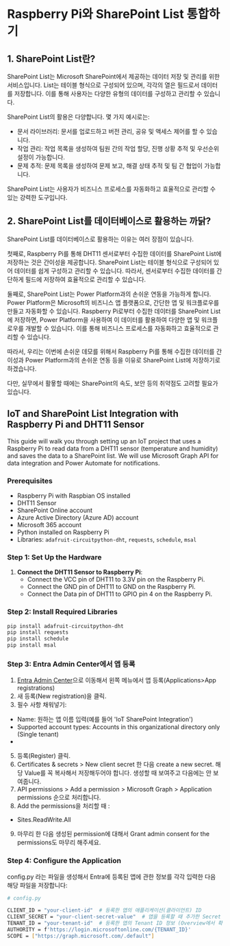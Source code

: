 # Raspberry Pi와 SharePoint List 통합하기
## 1. SharePoint List란?
SharePoint List는 Microsoft SharePoint에서 제공하는 데이터 저장 및 관리를 위한 서비스입니다. List는 테이블 형식으로 구성되어 있으며, 각각의 열은 필드로서 데이터를 저장합니다. 이를 통해 사용자는 다양한 유형의 데이터를 구성하고 관리할 수 있습니다.  

SharePoint List의 활용은 다양합니다. 몇 가지 예시로는:
- 문서 라이브러리: 문서를 업로드하고 버전 관리, 공유 및 액세스 제어를 할 수 있습니다.
- 작업 관리: 작업 목록을 생성하여 팀원 간의 작업 할당, 진행 상황 추적 및 우선순위 설정이 가능합니다.
- 문제 추적: 문제 목록을 생성하여 문제 보고, 해결 상태 추적 및 팀 간 협업이 가능합니다.

SharePoint List는 사용자가 비즈니스 프로세스를 자동화하고 효율적으로 관리할 수 있는 강력한 도구입니다.

## 2. SharePoint List를 데이터베이스로 활용하는 까닭?

SharePoint List를 데이터베이스로 활용하는 이유는 여러 장점이 있습니다. 

첫째로, Raspberry Pi를 통해 DHT11 센서로부터 수집한 데이터를 SharePoint List에 저장하는 것은 간이성을 제공합니다. SharePoint List는 테이블 형식으로 구성되어 있어 데이터를 쉽게 구성하고 관리할 수 있습니다. 따라서, 센서로부터 수집한 데이터를 간단하게 필드에 저장하여 효율적으로 관리할 수 있습니다.

둘째로, SharePoint List는 Power Platform과의 손쉬운 연동을 가능하게 합니다. Power Platform은 Microsoft의 비즈니스 앱 플랫폼으로, 간단한 앱 및 워크플로우를 만들고 자동화할 수 있습니다. Raspberry Pi로부터 수집한 데이터를 SharePoint List에 저장하면, Power Platform을 사용하여 이 데이터를 활용하여 다양한 앱 및 워크플로우를 개발할 수 있습니다. 이를 통해 비즈니스 프로세스를 자동화하고 효율적으로 관리할 수 있습니다.

따라서, 우리는 이번에 손쉬운 데모를 위해서 Raspberry Pi를 통해 수집한 데이터를 간이성과 Power Platform과의 손쉬운 연동 등을 이유로 SharePoint List에 저장하기로 하겠습니다.

다만, 실무에서 활욯할 때에는 SharePoint의 속도, 보안 등의 취약점도 고려할 필요가 있습니다.

## IoT and SharePoint List Integration with Raspberry Pi and DHT11 Sensor

This guide will walk you through setting up an IoT project that uses a Raspberry Pi to read data from a DHT11 sensor (temperature and humidity) and saves the data to a SharePoint list. We will use Microsoft Graph API for data integration and Power Automate for notifications.

### Prerequisites

- Raspberry Pi with Raspbian OS installed
- DHT11 Sensor
- SharePoint Online account
- Azure Active Directory (Azure AD) account
- Microsoft 365 account
- Python installed on Raspberry Pi
- Libraries: `adafruit-circuitpython-dht`, `requests`, `schedule`, `msal`

### Step 1: Set Up the Hardware

1. **Connect the DHT11 Sensor to Raspberry Pi**:
   - Connect the VCC pin of DHT11 to 3.3V pin on the Raspberry Pi.
   - Connect the GND pin of DHT11 to GND on the Raspberry Pi.
   - Connect the Data pin of DHT11 to GPIO pin 4 on the Raspberry Pi.

### Step 2: Install Required Libraries

```bash
pip install adafruit-circuitpython-dht
pip install requests
pip install schedule
pip install msal
```
### Step 3: Entra Admin Center에서 앱 등록
1. [Entra Admin Center](https://entra.microsoft.com)으로 이동해서 왼쪽 메뉴에서 앱 등록(Applications>App registrations)
3. 새 등록(New registration)을 클릭.
4. 필수 사항 채워넣기:
- Name: 원하는 앱 이름 입력(예를 들어 'IoT SharePoint Integration')
- Supported account types: Accounts in this organizational directory only (Single tenant)
- 
5. 등록(Register) 클릭.
6. Certificates & secrets > New client secret 한 다음 create a new secret. 해당 Value를 꼭 복사해서 저장해두어야 합니다. 생성할 때 보여주고 다음에는 안 보여줍니다.
7. API permissions > Add a permission > Microsoft Graph > Application permissions 순으로 처리합니다.
8. Add the permissions을 처리할 때 :
- Sites.ReadWrite.All
9. 마무리 한 다음 생성된 permission에 대해서 Grant admin consent for the permissions도 마무리 해주세요.

### Step 4: Configure the Application
config.py 라는 파일을 생성해서 Entra에 등록된 앱에 관한 정보를 각각 입력한 다음 해당 파일을 저장합니다:
```bash
# config.py

CLIENT_ID = "your-client-id"  # 등록한 앱의 애플리케이션(클라이언트) ID
CLIENT_SECRET = "your-client-secret-value"  # 앱을 등록할 때 추가한 Secret Value(생성할 때만 보여주므로 저장 필수)
TENANT_ID = "your-tenant-id"  # 등록한 앱의 Tenant ID 정보 (Overview에서 확인 가능)
AUTHORITY = f'https://login.microsoftonline.com/{TENANT_ID}'
SCOPE = ["https://graph.microsoft.com/.default"]
```
